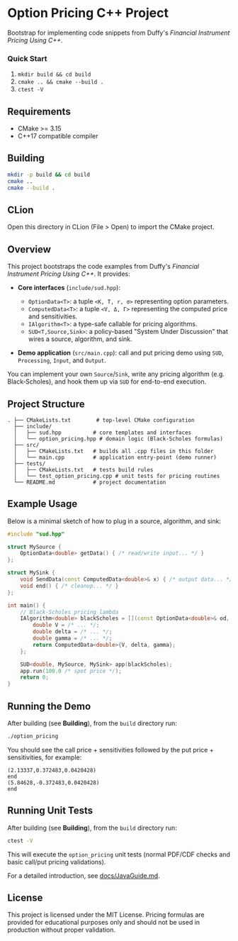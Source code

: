 # Option Pricing C++ Project

Bootstrap for implementing code snippets from Duffy's *Financial Instrument Pricing Using C++*.

### Quick Start
1. `mkdir build && cd build`
2. `cmake .. && cmake --build .`
3. `ctest -V`

## Requirements

- CMake >= 3.15
- C++17 compatible compiler

## Building

```bash
mkdir -p build && cd build
cmake ..
cmake --build .
```

## CLion

Open this directory in CLion (File > Open) to import the CMake project.

## Overview

This project bootstraps the code examples from Duffy's *Financial Instrument Pricing Using C++*. It provides:

- **Core interfaces** (`include/sud.hpp`):
  - `OptionData<T>`: a tuple `<K, T, r, σ>` representing option parameters.
  - `ComputedData<T>`: a tuple `<V, Δ, Γ>` representing the computed price and sensitivities.
  - `IAlgorithm<T>`: a type-safe callable for pricing algorithms.
  - `SUD<T,Source,Sink>`: a policy-based "System Under Discussion" that wires a source, algorithm, and sink.

- **Demo application** (`src/main.cpp`): call and put pricing demo using `SUD`, `Processing`, `Input`, and `Output`.

You can implement your own `Source`/`Sink`, write any pricing algorithm (e.g. Black‑Scholes), and hook them up via `SUD` for end-to-end execution.

## Project Structure

```
. ├── CMakeLists.txt        # top-level CMake configuration
  ├── include/
  │   ├── sud.hpp          # core templates and interfaces
  │   └── option_pricing.hpp # domain logic (Black‑Scholes formulas)
  ├── src/
  │   ├── CMakeLists.txt   # builds all .cpp files in this folder
  │   └── main.cpp         # application entry-point (demo runner)
  ├── tests/
  │   ├── CMakeLists.txt   # tests build rules
  │   └── test_option_pricing.cpp # unit tests for pricing routines
  └── README.md            # project documentation
``` 

## Example Usage

Below is a minimal sketch of how to plug in a source, algorithm, and sink:

```cpp
#include "sud.hpp"

struct MySource {
    OptionData<double> getData() { /* read/write input... */ }
};

struct MySink {
    void SendData(const ComputedData<double>& x) { /* output data... */ }
    void end() { /* cleanup... */ }
};

int main() {
    // Black‑Scholes pricing lambda
    IAlgorithm<double> blackScholes = [](const OptionData<double>& od, double S) {
        double V = /* ... */;
        double delta = /* ... */;
        double gamma = /* ... */;
        return ComputedData<double>{V, delta, gamma};
    };

    SUD<double, MySource, MySink> app(blackScholes);
    app.run(100.0 /* spot price */);
    return 0;
}
```

## Running the Demo

After building (see **Building**), from the `build` directory run:

```bash
./option_pricing
```

You should see the call price + sensitivities followed by the put price + sensitivities, for example:

```text
(2.13337,0.372483,0.0420428)
end
(5.84628,-0.372483,0.0420428)
end
```

## Running Unit Tests

After building (see **Building**), from the `build` directory run:

```bash
ctest -V
```

This will execute the `option_pricing` unit tests (normal PDF/CDF checks and basic call/put pricing validations).

For a detailed introduction, see [docs/JavaGuide.md](docs/JavaGuide.md).

## License

This project is licensed under the MIT License. Pricing formulas are provided for educational purposes only and should not be used in production without proper validation.
